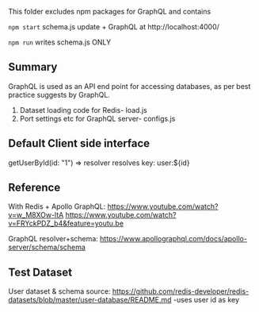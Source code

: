 This folder excludes npm packages for GraphQL and contains



`npm start` 
schema.js update + GraphQL at http://localhost:4000/ 

`npm run`
writes schema.js ONLY



## Summary
GraphQL is used as an API end point for accessing databases, as per best practice suggests by GraphQL. 

1. Dataset loading code for Redis- load.js
2. Port settings etc for GraphQL server- configs.js

## Default Client side interface 
 getUserById(id: "1") => resolver resolves key: user:${id} 

## Reference
With Redis + Apollo GraphQL: 
 https://www.youtube.com/watch?v=w_M8XOw-ltA 
 https://www.youtube.com/watch?v=FRYckPDZ_b4&feature=youtu.be 

GraphQL resolver+schema:
https://www.apollographql.com/docs/apollo-server/schema/schema 

## Test Dataset
  User dataset & schema source: https://github.com/redis-developer/redis-datasets/blob/master/user-database/README.md
  -uses user id as key